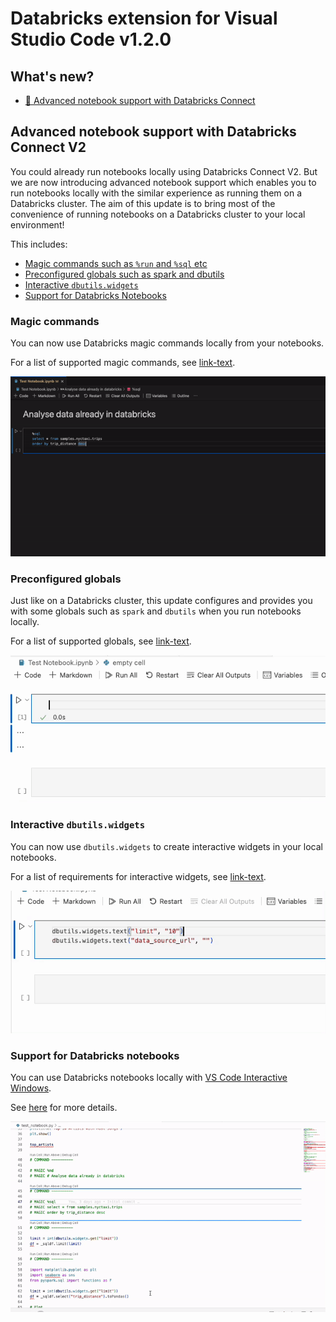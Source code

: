 # <!-- DATABRICKS LOGO --> Databricks extension for Visual Studio Code v1.2.0

## What's new?

-   [📗 Advanced notebook support with Databricks Connect](#dbconnect-notebook)

## <a id="dbconnect-notebook"></a> Advanced notebook support with Databricks Connect V2

You could already run notebooks locally using Databricks Connect V2. But we are now introducing advanced notebook support which enables you to run notebooks locally with the similar experience as running them on a Databricks cluster. The aim of this update is to bring most of the convenience of running notebooks on a Databricks cluster to your local environment!

This includes:

-   [Magic commands such as `%run` and `%sql` etc](#magic-commands)
-   [Preconfigured globals such as spark and dbutils](#preconf-globals)
-   [Interactive `dbutils.widgets`](#widgets)
-   [Support for Databricks Notebooks](#dbnb)

### <a id="magic-command"></a>Magic commands

You can now use Databricks magic commands locally from your notebooks.

For a list of supported magic commands, see [link-text](url).

![magic_sql](./1.2/magic_sql.gif)

### <a id="preconf-globals"></a>Preconfigured globals

Just like on a Databricks cluster, this update configures and provides you with some globals such as `spark` and `dbutils` when you run notebooks locally.

For a list of supported globals, see [link-text](url).

![preconf_globals](./1.2/preconf_globals.gif)

### <a id="widgets"></a>Interactive `dbutils.widgets`

You can now use `dbutils.widgets` to create interactive widgets in your local notebooks.

For a list of requirements for interactive widgets, see [link-text](url).

![widgets](./1.2/widgets.gif)

### <a id="dbnb"></a>Support for Databricks notebooks

You can use Databricks notebooks locally with [VS Code Interactive Windows](https://code.visualstudio.com/docs/python/jupyter-support-py).

See [here]() for more details.

![widgets](./1.2/dbnb.gif)
